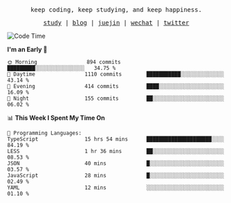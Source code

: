<p align="center">
  <samp>
    <span>keep coding, keep studying, and keep happiness.</span>
  </samp>
</p>

<p align="center">
  <samp>
    <a href="https://github.com/ouduidui/fe-study">study</a> |
    <a href="https://deweyou.me">blog</a>  |
    <a href="https://juejin.cn/user/4309700183594366">juejin</a> |
    <a href="https://user-images.githubusercontent.com/54696834/165071004-6509e3f2-90c3-448c-9d92-3da42b0c2021.jpeg">wechat</a> |
    <a href="https://twitter.com/ouduidui">twitter</a>
  </samp>
</p>

<!--START_SECTION:waka-->
![Code Time](http://img.shields.io/badge/Code%20Time-2%2C741%20hrs%201%20min-blue)

**I'm an Early 🐤** 

```text
🌞 Morning                894 commits         █████████░░░░░░░░░░░░░░░░   34.75 % 
🌆 Daytime                1110 commits        ███████████░░░░░░░░░░░░░░   43.14 % 
🌃 Evening                414 commits         ████░░░░░░░░░░░░░░░░░░░░░   16.09 % 
🌙 Night                  155 commits         ██░░░░░░░░░░░░░░░░░░░░░░░   06.02 % 
```


📊 **This Week I Spent My Time On** 

```text
💬 Programming Languages: 
TypeScript               15 hrs 54 mins      █████████████████████░░░░   84.19 % 
LESS                     1 hr 36 mins        ██░░░░░░░░░░░░░░░░░░░░░░░   08.53 % 
JSON                     40 mins             █░░░░░░░░░░░░░░░░░░░░░░░░   03.57 % 
JavaScript               28 mins             █░░░░░░░░░░░░░░░░░░░░░░░░   02.49 % 
YAML                     12 mins             ░░░░░░░░░░░░░░░░░░░░░░░░░   01.10 % 
```


<!--END_SECTION:waka-->
